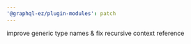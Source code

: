 ```yaml
---
'@graphql-ez/plugin-modules': patch
---
```


improve generic type names & fix recursive context reference
